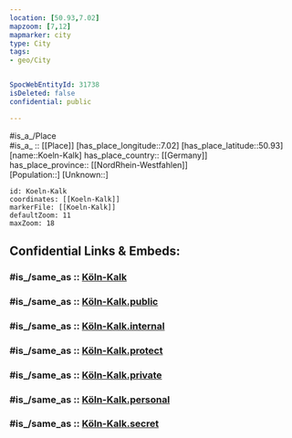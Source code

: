```yaml
---
location: [50.93,7.02] 
mapzoom: [7,12] 
mapmarker: city 
type: City
tags:
- geo/City


SpocWebEntityId: 31738
isDeleted: false
confidential: public

---
```

#is_a_/Place  
#is_a_ :: [[Place]] 
[has_place_longitude::7.02] 
[has_place_latitude::50.93] 
[name::Koeln-Kalk] 
has_place_country:: [[Germany]]  
has_place_province:: [[NordRhein-Westfahlen]]  
[Population::] 
[Unknown::] 


```leaflet
id: Koeln-Kalk
coordinates: [[Koeln-Kalk]] 
markerFile: [[Koeln-Kalk]] 
defaultZoom: 11 
maxZoom: 18
```


## Confidential Links & Embeds: 

### #is_/same_as :: [Köln-Kalk](/_Standards/Earth/Continent/Europe/Europe~Central/Germany/Germany~West/Nordrhein-Westfalen/counties~NW/Köln/Köln-Kalk.md) 

### #is_/same_as :: [Köln-Kalk.public](/_public/Earth/Continent/Europe/Europe~Central/Germany/Germany~West/Nordrhein-Westfalen/counties~NW/Köln/Köln-Kalk.public.md) 

### #is_/same_as :: [Köln-Kalk.internal](/_internal/Earth/Continent/Europe/Europe~Central/Germany/Germany~West/Nordrhein-Westfalen/counties~NW/Köln/Köln-Kalk.internal.md) 

### #is_/same_as :: [Köln-Kalk.protect](/_protect/Earth/Continent/Europe/Europe~Central/Germany/Germany~West/Nordrhein-Westfalen/counties~NW/Köln/Köln-Kalk.protect.md) 

### #is_/same_as :: [Köln-Kalk.private](/_private/Earth/Continent/Europe/Europe~Central/Germany/Germany~West/Nordrhein-Westfalen/counties~NW/Köln/Köln-Kalk.private.md) 

### #is_/same_as :: [Köln-Kalk.personal](/_personal/Earth/Continent/Europe/Europe~Central/Germany/Germany~West/Nordrhein-Westfalen/counties~NW/Köln/Köln-Kalk.personal.md) 

### #is_/same_as :: [Köln-Kalk.secret](/_secret/Earth/Continent/Europe/Europe~Central/Germany/Germany~West/Nordrhein-Westfalen/counties~NW/Köln/Köln-Kalk.secret.md)

